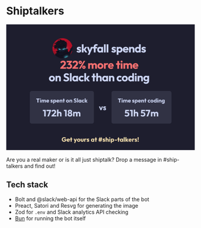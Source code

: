 # Shiptalkers
![image](https://github.com/SkyfallWasTaken/shiptalkers/blob/main/shiptalkers.png)

Are you a real maker or is it all just shiptalk? Drop a message in #ship-talkers and find out!

## Tech stack

- Bolt and @slack/web-api for the Slack parts of the bot
- Preact, Satori and Resvg for generating the image
- Zod for `.env` and Slack analytics API checking
- [Bun](https://bun.sh) for running the bot itself
